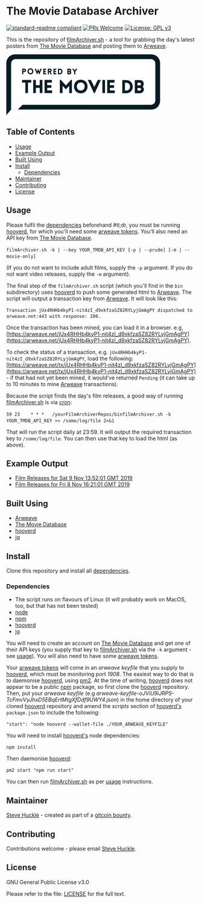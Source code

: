 # The Movie Database Archiver

[![standard-readme compliant](https://img.shields.io/badge/readme%20style-standard-brightgreen.svg?style=flat-square)](https://github.com/RichardLitt/standard-readme)
[![PRs Welcome](https://img.shields.io/badge/PRs-welcome-brightgreen.svg?style=flat-square)](/docs/prs.md) [![License: GPL v3](https://img.shields.io/badge/License-GPL%20v3-blue.svg)](/docs/LICENSE.txt)

This is the repository of [filmArchiver.sh](/bin/filmArchiver.sh) - a tool for grabbing the day's latest posters from [The Movie Database](https://www.themoviedb.org/en) and posting them to [Arweave](https://www.arweave.org).

![](/images/tmdb.png)

## Table of Contents

- [Usage](#usage)
- [Example Output](#example-output)
- [Built Using](#built-using)  
- [Install](#install)
  - [Dependencies](#dependencies)
- [Maintainer](#maintainer)
- [Contributing](#contributing)
- [License](#license)

## Usage

Please fulfil the [dependencies](#dependencies) beforehand #tl;dr, you must be running [hooverd](https://github.com/samcamwilliams/hooverd), for which you'll need some [arweave tokens](https://tokens.arweave.org/). You'll also need an API key from [The Movie Database](https://www.themoviedb.org).

`filmArchiver.sh -k | --key YOUR_TMDB_API_KEY [-p | --prude] [-m | --movie-only]`

(If you do not want to include adult films, supply the `-p` argument. If you do not want video releases, supply the `-m` argument).

The final step of the `filmArchiver.sh` script (which you'll find in the `bin` subdirectory) uses [hooverd](https://github.com/samcamwilliams/hooverd) to push some generated html to [Arweave](https://www.arweave.org). The script will output a transaction key from [Arweave](https://www.arweave.org). It will look like this:

```
Transaction jUx4RHHb4kyP1-nit4zI_d9xkfzaSZ82RYLyjGmAgPY dispatched to arweave.net:443 with response: 200.
```

Once the transaction has been mined, you can load it in a browser. e.g, [https://arweave.net/jUx4RHHb4kyP1-nit4zI_d9xkfzaSZ82RYLyjGmAgPY](https://arweave.net/jUx4RHHb4kyP1-nit4zI_d9xkfzaSZ82RYLyjGmAgPY).

To check the status of a transaction, e.g. `jUx4RHHb4kyP1-nit4zI_d9xkfzaSZ82RYLyjGmAgPY`, load the following: [https://arweave.net/tx/jUx4RHHb4kyP1-nit4zI_d9xkfzaSZ82RYLyjGmAgPY](https://arweave.net/tx/jUx4RHHb4kyP1-nit4zI_d9xkfzaSZ82RYLyjGmAgPY) - if that had not yet been mined, it would've returned `Pending` (it can take up to 10 minutes to mine [Arweave](https://www.arweave.org) transactions).

Because the script finds the day's film releases, a good way of running [filmArchiver.sh](/bin/filmArchiver.sh) is via [cron](https://help.ubuntu.com/community/CronHowto):

`59 23    * * *   /yourFilmArchiverRepos/binfilmArchiver.sh -k YOUR_TMDB_API_KEY >> /some/log/file 2>&1`

That will run the script daily at 23:59. It will output the required transaction key to `/some/log/file`. You can then use that key to load the html (as above).

## Example Output

- [Film Releases for Sat 9 Nov 13:52:01 GMT 2019](https://arweave.net/HtXA0tn_KdTTy9GgBrhMJ3yrYb4nRymkEgUNbKHTdA8)
- [Film Releases for Fri 8 Nov 16:21:01 GMT 2019](https://arweave.net/jUx4RHHb4kyP1-nit4zI_d9xkfzaSZ82RYLyjGmAgPY)

## Built Using

- [Arweave](https://www.arweave.org)
- [The Movie Database](https://www.themoviedb.org)
- [hooverd](https://github.com/samcamwilliams/hooverd)
- [jq](https://stedolan.github.io/jq/)

## Install

Clone this repository and install all [dependencies](#dependencies).

### Dependencies

- The script runs on flavours of Linux (it will probably work on MacOS, too, but that has not been tested)
- [node](https://nodejs.org/en/)
- [npm](https://www.npmjs.com/)
- [hooverd](https://github.com/samcamwilliams/hooverd)
- [jq](https://stedolan.github.io/jq/)

You will need to create an account on [The Movie Database](https://www.themoviedb.org) and get one of their API keys (you supply that key to [filmArchiver.sh](/bin/filmArchiver.sh) via the `-k` argument - see [usage](#usage)). You will also need to have some [arweave tokens](https://tokens.arweave.org/).

Your [arweave tokens](https://tokens.arweave.org/) will come in an _arweave keyfile_ that you supply to [hooverd](https://github.com/samcamwilliams/hooverd), which must be monitoring port _1908_. The easiest way to do that is to daemonise [hooverd](https://github.com/samcamwilliams/hooverd), using [pm2](https://github.com/Unitech/pm2). At the time of writing, [hooverd](https://github.com/samcamwilliams/hooverd) does not appear to be a public [npm](https://www.npmjs.com/) package, so first clone the [hooverd](https://github.com/samcamwilliams/hooverd) repository. Then, put your _arweave keyfile_ (e.g _arweave-keyfile-oJViU9iJRPS-TcFmvVyJhxD5EBqErtMtgXfDdf9UWY4.json_) in the home directory of your cloned [hooverd](https://github.com/samcamwilliams/hooverd) repository and amend the _scripts_ section of [hooverd's](https://github.com/samcamwilliams/hooverd) `package.json` to include the following:

```
"start": "node hooverd --wallet-file ./YOUR_ARWEAVE_KEYFILE"
```

You will need to install [hooverd's](https://github.com/samcamwilliams/hooverd) node dependencies:

```
npm install
```

Then daemonise [hooverd](https://github.com/samcamwilliams/hooverd):

```
pm2 start "npm run start"
```

You can then run [filmArchiver.sh](/bin/filmArchiver.sh) as per [usage](#usage) instructions.

## Maintainer

[Steve Huckle](https://glowkeeper.github.io/) - created as part of a [gitcoin bounty](https://gitcoin.co/issue/ArweaveTeam/Bounties/15/3647).

## Contributing

Contributions welcome - please email [Steve Huckle](https://glowkeeper.github.io/).

## License

GNU General Public License v3.0

Please refer to the file: [LICENSE](/docs/LICENSE.txt) for the full text.
